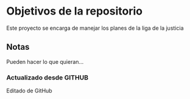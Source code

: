 # Objetivos de la repositorio

Este proyecto se encarga de manejar los planes de la liga de la justicia


## Notas
Pueden hacer lo que quieran...


### Actualizado desde GITHUB
Editado de GitHub
